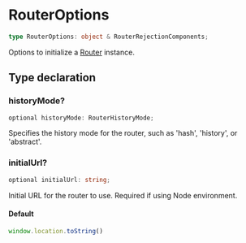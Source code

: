 # RouterOptions

```ts
type RouterOptions: object & RouterRejectionComponents;
```

Options to initialize a [Router](Router) instance.

## Type declaration

### historyMode?

```ts
optional historyMode: RouterHistoryMode;
```

Specifies the history mode for the router, such as 'hash', 'history', or 'abstract'.

### initialUrl?

```ts
optional initialUrl: string;
```

Initial URL for the router to use. Required if using Node environment.

#### Default

```ts
window.location.toString()
```
